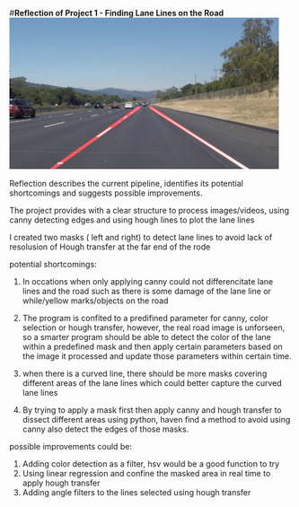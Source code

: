 #**Reflection of Project 1 - Finding Lane Lines on the Road** 
<img src="laneLines_thirdPass.jpg" width="480" alt="Combined Image" />

Reflection describes the current pipeline, identifies its potential shortcomings and suggests possible improvements. 

The project provides with a clear structure to process images/videos, using canny detecting edges and using hough lines to plot the lane lines

I created two masks ( left and right) to detect lane lines to avoid lack of resolusion of Hough transfer at the far end of the rode 

potential shortcomings: 

1. In occations when only applying canny could not differencitate lane lines and the road such as there is some damage of the lane line or while/yellow marks/objects on the road

2. The program is confited to a predifined parameter for canny, color selection or hough transfer, however, the real road image is unforseen, so a smarter program should be able to detect the color of the lane within a predefined mask and then apply certain parameters based on the image it processed and update those parameters within certain time.

3. when there is a curved line, there should be more masks covering different areas of the lane lines which could better capture the curved lane lines

4. By trying to apply a mask first then apply canny and hough transfer to dissect different areas using python, haven find a method to avoid using canny also detect the edges of those masks. 

possible improvements could be:

1. Adding color detection as a filter, hsv would be a good function to try
2. Using linear regression and confine the masked area in real time to apply hough transfer
3. Adding angle filters to the lines selected using hough transfer


